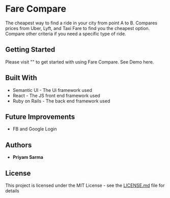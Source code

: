 # Fare Compare

The cheapest way to find a ride in your city from point A to B. Compares prices from Uber, Lyft, and Taxi Fare to find you the cheapest option. Compare other criteria if you need a specific type of ride.

## Getting Started

Please visit "" to get started with using Fare Compare. See Demo here.

## Built With

* Semantic UI - The Ui framework used
* React - The JS front end framework used
* Ruby on Rails - The back end framework used

## Future Improvements

* FB and Google Login

## Authors

* **Priyam Sarma**

## License

This project is licensed under the MIT License - see the [LICENSE.md](LICENSE.md) file for details
